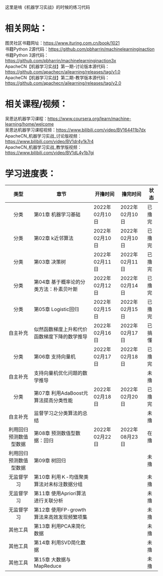 这里是啃《机器学习实战》的时候的练习代码  
# 相关网站：  
图灵社区书籍网址：<https://www.ituring.com.cn/book/1021>  
书籍Python 2源代码：<https://github.com/pbharrin/machinelearninginaction>  
书籍Python 3源代码：<https://github.com/pbharrin/machinelearninginaction3x>  
ApacheCN【机器学习实战】第一期-讨论版本源代码：<https://github.com/apachecn/ailearning/releases/tag/v1.0>  
ApacheCN【机器学习实战】第二期-教学版本源代码：<https://github.com/apachecn/ailearning/releases/tag/v2.0>  
# 相关课程/视频：
吴恩达机器学习课程：<https://www.coursera.org/learn/machine-learning/home/welcome>  
吴恩达机器学习课程视频：<https://www.bilibili.com/video/BV164411b7dx>  
ApacheCN_机器学习实战_讨论版视频：<https://www.bilibili.com/video/BV1dr4y1k7r4>  
ApacheCN_机器学习实战_教学版视频：<https://www.bilibili.com/video/BV1dL4y1b7gi>  
# 学习进度表：
|类型|章节|开撸时间|撸完时间|状态|
|:----:|----|----|----|----|
|分类|第01章 机器学习基础|2022年02月10日|2022年02月10日|已撸完|
|分类|第02章 k近邻算法|2022年02月10日|2022年02月10日|已撸完|
|分类|第03章 决策树|2022年02月11日|2022年02月11日|已撸完|
|分类|第04章 基于概率论的分类方法：朴素贝叶斯|2022年02月12日|2022年02月14日|已撸完|
|分类|第05章 Logistic回归|2022年02月15日|2022年02月15日|已撸完|
|自主补充|似然函数梯度上升和代价函数梯度下降的数学推导|2022年02月16日|2022年02月17日|已搞懂|
|分类|第06章 支持向量机|2022年02月17日|2022年02月18日|已撸完|
|自主补充|支持向量机优化问题的数学推导|||未撸|
|分类|第07章 利用AdaBoost元算法提高分类性能|2022年02月18日|2022年02月20日|已撸完|
|自主补充|监督学习之分类算法的总结|||未撸|
|利用回归预测数值型数据|第08章 预测数值型数据：回归|2022年02月22日|2022年08月23日|在撸|
|利用回归预测数值型数据|第09章 树回归|||未撸|
|无监督学习|第10章 利用Ｋ-均值聚类算法对未标注数据分组|||未撸|
|无监督学习|第11章 使用Apriori算法进行关联分析|||未撸|
|无监督学习|第12章 使用FP-growth算法来高效发现频繁项集|||未撸|
|其他工具|第13章 利用PCA来简化数据|||未撸|
|其他工具|第14章 利用SVD简化数据|||未撸|
|其他工具|第15章 大数据与MapReduce|||未撸|
